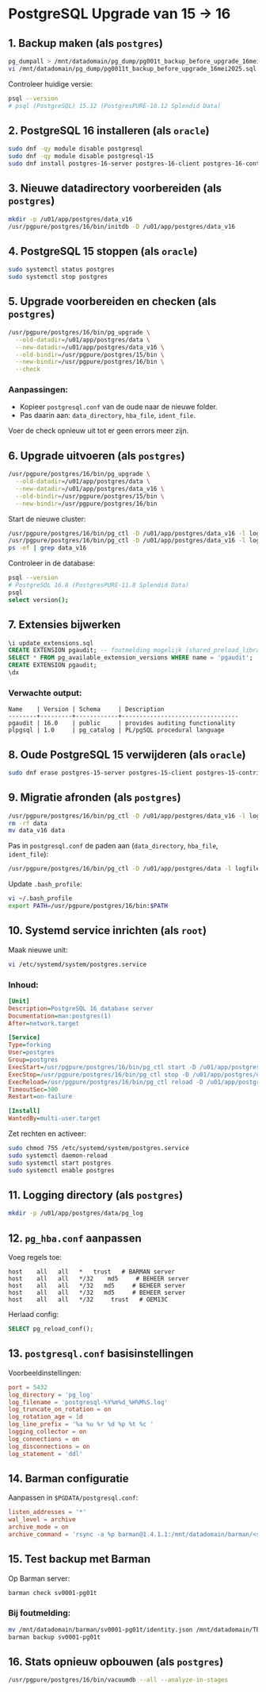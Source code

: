 
# PostgreSQL Upgrade van 15 → 16

## 1. Backup maken (als `postgres`)
```bash
pg_dumpall > /mnt/datadomain/pg_dump/pg001t_backup_before_upgrade_16mei2025.sql
vi /mnt/datadomain/pg_dump/pg0011t_backup_before_upgrade_16mei2025.sql
```

Controleer huidige versie:
```bash
psql --version
# psql (PostgreSQL) 15.12 (PostgresPURE-10.12 Splendid Data)
```

## 2. PostgreSQL 16 installeren (als `oracle`)
```bash
sudo dnf -qy module disable postgresql
sudo dnf -qy module disable postgresql-15
sudo dnf install postgres-16-server postgres-16-client postgres-16-contrib postgres-16-pgaudit
```

## 3. Nieuwe datadirectory voorbereiden (als `postgres`)
```bash
mkdir -p /u01/app/postgres/data_v16
/usr/pgpure/postgres/16/bin/initdb -D /u01/app/postgres/data_v16
```

## 4. PostgreSQL 15 stoppen (als `oracle`)
```bash
sudo systemctl status postgres
sudo systemctl stop postgres
```

## 5. Upgrade voorbereiden en checken (als `postgres`)
```bash
/usr/pgpure/postgres/16/bin/pg_upgrade \
  --old-datadir=/u01/app/postgres/data \
  --new-datadir=/u01/app/postgres/data_v16 \
  --old-bindir=/usr/pgpure/postgres/15/bin \
  --new-bindir=/usr/pgpure/postgres/16/bin \
  --check
```

### Aanpassingen:
- Kopieer `postgresql.conf` van de oude naar de nieuwe folder.
- Pas daarin aan: `data_directory`, `hba_file`, `ident_file`.

Voer de check opnieuw uit tot er geen errors meer zijn.

## 6. Upgrade uitvoeren (als `postgres`)
```bash
/usr/pgpure/postgres/16/bin/pg_upgrade \
  --old-datadir=/u01/app/postgres/data \
  --new-datadir=/u01/app/postgres/data_v16 \
  --old-bindir=/usr/pgpure/postgres/15/bin \
  --new-bindir=/usr/pgpure/postgres/16/bin
```

Start de nieuwe cluster:
```bash
/usr/pgpure/postgres/16/bin/pg_ctl -D /u01/app/postgres/data_v16 -l logfile start
/usr/pgpure/postgres/16/bin/pg_ctl -D /u01/app/postgres/data_v16 -l logfile status
ps -ef | grep data_v16
```

Controleer in de database:
```bash
psql --version
# PostgreSQL 16.8 (PostgresPURE-11.8 Splendid Data)
psql
select version();
```

## 7. Extensies bijwerken
```sql
\i update_extensions.sql
CREATE EXTENSION pgaudit; -- foutmelding mogelijk (shared_preload_libraries nodig)
SELECT * FROM pg_available_extension_versions WHERE name = 'pgaudit';
CREATE EXTENSION pgaudit;
\dx
```

### Verwachte output:
```
Name    | Version | Schema     | Description
--------+---------+------------+---------------------------------
pgaudit | 16.0    | public     | provides auditing functionality
plpgsql | 1.0     | pg_catalog | PL/pgSQL procedural language
```

## 8. Oude PostgreSQL 15 verwijderen (als `oracle`)
```bash
sudo dnf erase postgres-15-server postgres-15-client postgres-15-contrib postgres-15-pgaudit postgres-15-libs
```

## 9. Migratie afronden (als `postgres`)
```bash
/usr/pgpure/postgres/16/bin/pg_ctl -D /u01/app/postgres/data_v16 -l logfile stop
rm -rf data
mv data_v16 data
```

Pas in `postgresql.conf` de paden aan (`data_directory`, `hba_file`, `ident_file`):
```bash
/usr/pgpure/postgres/16/bin/pg_ctl -D /u01/app/postgres/data -l logfile start
```

Update `.bash_profile`:
```bash
vi ~/.bash_profile
export PATH=/usr/pgpure/postgres/16/bin:$PATH
```

## 10. Systemd service inrichten (als `root`)
Maak nieuwe unit:
```bash
vi /etc/systemd/system/postgres.service
```

### Inhoud:
```ini
[Unit]
Description=PostgreSQL 16 database server
Documentation=man:postgres(1)
After=network.target

[Service]
Type=forking
User=postgres
Group=postgres
ExecStart=/usr/pgpure/postgres/16/bin/pg_ctl start -D /u01/app/postgres/data -l /u01/app/postgres/data/pg_log/postgresql.log
ExecStop=/usr/pgpure/postgres/16/bin/pg_ctl stop -D /u01/app/postgres/data -m fast
ExecReload=/usr/pgpure/postgres/16/bin/pg_ctl reload -D /u01/app/postgres/data
TimeoutSec=300
Restart=on-failure

[Install]
WantedBy=multi-user.target
```

Zet rechten en activeer:
```bash
sudo chmod 755 /etc/systemd/system/postgres.service
sudo systemctl daemon-reload
sudo systemctl start postgres
sudo systemctl enable postgres
```

## 11. Logging directory (als `postgres`)
```bash
mkdir -p /u01/app/postgres/data/pg_log
```

## 12. `pg_hba.conf` aanpassen
Voeg regels toe:
```
host    all   all   *   trust   # BARMAN server
host    all   all   */32    md5     # BEHEER server
host    all   all   */32   md5     # BEHEER server
host    all   all   */32   md5     # BEHEER server
host    all   all   */32     trust   # OEM13C
```

Herlaad config:
```sql
SELECT pg_reload_conf();
```

## 13. `postgresql.conf` basisinstellingen

Voorbeeldinstellingen:
```conf
port = 5432
log_directory = 'pg_log'
log_filename = 'postgresql-%Y%m%d_%H%M%S.log'
log_truncate_on_rotation = on
log_rotation_age = 1d
log_line_prefix = '%a %u %r %d %p %t %c '
logging_collector = on
log_connections = on
log_disconnections = on
log_statement = 'ddl'
```

## 14. Barman configuratie

Aanpassen in `$PGDATA/postgresql.conf`:
```conf
listen_addresses = '*'
wal_level = archive
archive_mode = on
archive_command = 'rsync -a %p barman@1.4.1.1:/mnt/datadomain/barman/<servernaam-dbnaam>/incoming/%f'
```

## 15. Test backup met Barman

Op Barman server:
```bash
barman check sv0001-pg01t
```

### Bij foutmelding:
```bash
mv /mnt/datadomain/barman/sv0001-pg01t/identity.json /mnt/datadomain/TEMP
barman backup sv0001-pg01t
```

## 16. Stats opnieuw opbouwen (als `postgres`)
```bash
/usr/pgpure/postgres/16/bin/vacuumdb --all --analyze-in-stages
```
